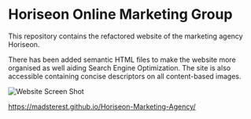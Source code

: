 # Horiseon Online Marketing Group


This repository contains the refactored website of the marketing agency Horiseon.

There has been added semantic HTML files to make the website more organised as well aiding Search Engine Optimization. The site is also accessible containing concise descriptors on all content-based images.

![Website Screen Shot](./Final-Website)

https://madsterest.github.io/Horiseon-Marketing-Agency/


